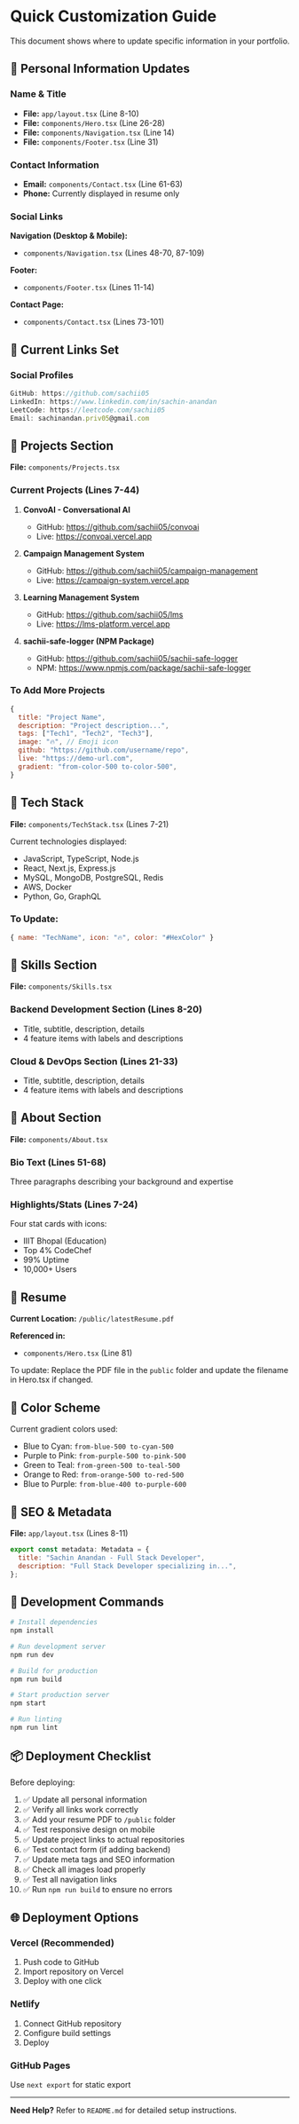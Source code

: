 # Quick Customization Guide

This document shows where to update specific information in your portfolio.

## 📝 Personal Information Updates

### Name & Title
- **File:** `app/layout.tsx` (Line 8-10)
- **File:** `components/Hero.tsx` (Line 26-28)
- **File:** `components/Navigation.tsx` (Line 14)
- **File:** `components/Footer.tsx` (Line 31)

### Contact Information
- **Email:** `components/Contact.tsx` (Line 61-63)
- **Phone:** Currently displayed in resume only

### Social Links
**Navigation (Desktop & Mobile):**
- `components/Navigation.tsx` (Lines 48-70, 87-109)

**Footer:**
- `components/Footer.tsx` (Lines 11-14)

**Contact Page:**
- `components/Contact.tsx` (Lines 73-101)

## 🔗 Current Links Set

### Social Profiles
```javascript
GitHub: https://github.com/sachii05
LinkedIn: https://www.linkedin.com/in/sachin-anandan
LeetCode: https://leetcode.com/sachii05
Email: sachinandan.priv05@gmail.com
```

## 🚀 Projects Section

**File:** `components/Projects.tsx`

### Current Projects (Lines 7-44)
1. **ConvoAI - Conversational AI**
   - GitHub: https://github.com/sachii05/convoai
   - Live: https://convoai.vercel.app

2. **Campaign Management System**
   - GitHub: https://github.com/sachii05/campaign-management
   - Live: https://campaign-system.vercel.app

3. **Learning Management System**
   - GitHub: https://github.com/sachii05/lms
   - Live: https://lms-platform.vercel.app

4. **sachii-safe-logger (NPM Package)**
   - GitHub: https://github.com/sachii05/sachii-safe-logger
   - NPM: https://www.npmjs.com/package/sachii-safe-logger

### To Add More Projects
```javascript
{
  title: "Project Name",
  description: "Project description...",
  tags: ["Tech1", "Tech2", "Tech3"],
  image: "🔥", // Emoji icon
  github: "https://github.com/username/repo",
  live: "https://demo-url.com",
  gradient: "from-color-500 to-color-500",
}
```

## 💼 Tech Stack

**File:** `components/TechStack.tsx` (Lines 7-21)

Current technologies displayed:
- JavaScript, TypeScript, Node.js
- React, Next.js, Express.js
- MySQL, MongoDB, PostgreSQL, Redis
- AWS, Docker
- Python, Go, GraphQL

### To Update:
```javascript
{ name: "TechName", icon: "🔥", color: "#HexColor" }
```

## 🎯 Skills Section

**File:** `components/Skills.tsx`

### Backend Development Section (Lines 8-20)
- Title, subtitle, description, details
- 4 feature items with labels and descriptions

### Cloud & DevOps Section (Lines 21-33)
- Title, subtitle, description, details
- 4 feature items with labels and descriptions

## 👤 About Section

**File:** `components/About.tsx`

### Bio Text (Lines 51-68)
Three paragraphs describing your background and expertise

### Highlights/Stats (Lines 7-24)
Four stat cards with icons:
- IIIT Bhopal (Education)
- Top 4% CodeChef
- 99% Uptime
- 10,000+ Users

## 📄 Resume

**Current Location:** `/public/latestResume.pdf`

**Referenced in:**
- `components/Hero.tsx` (Line 81)

To update: Replace the PDF file in the `public` folder and update the filename in Hero.tsx if changed.

## 🎨 Color Scheme

Current gradient colors used:
- Blue to Cyan: `from-blue-500 to-cyan-500`
- Purple to Pink: `from-purple-500 to-pink-500`
- Green to Teal: `from-green-500 to-teal-500`
- Orange to Red: `from-orange-500 to-red-500`
- Blue to Purple: `from-blue-400 to-purple-600`

## 📱 SEO & Metadata

**File:** `app/layout.tsx` (Lines 8-11)

```javascript
export const metadata: Metadata = {
  title: "Sachin Anandan - Full Stack Developer",
  description: "Full Stack Developer specializing in...",
};
```

## 🔧 Development Commands

```bash
# Install dependencies
npm install

# Run development server
npm run dev

# Build for production
npm run build

# Start production server
npm start

# Run linting
npm run lint
```

## 📦 Deployment Checklist

Before deploying:
1. ✅ Update all personal information
2. ✅ Verify all links work correctly
3. ✅ Add your resume PDF to `/public` folder
4. ✅ Test responsive design on mobile
5. ✅ Update project links to actual repositories
6. ✅ Test contact form (if adding backend)
7. ✅ Update meta tags and SEO information
8. ✅ Check all images load properly
9. ✅ Test all navigation links
10. ✅ Run `npm run build` to ensure no errors

## 🌐 Deployment Options

### Vercel (Recommended)
1. Push code to GitHub
2. Import repository on Vercel
3. Deploy with one click

### Netlify
1. Connect GitHub repository
2. Configure build settings
3. Deploy

### GitHub Pages
Use `next export` for static export

---

**Need Help?**
Refer to `README.md` for detailed setup instructions.
